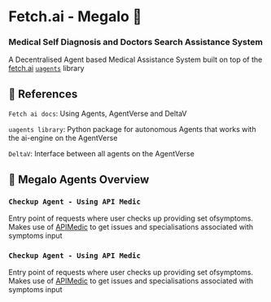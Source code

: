
# Fetch.ai - Megalo  📣
### Medical **Self Diagnosis** and **Doctors Search** Assistance System 


A Decentralised Agent based Medical Assistance System built on top of the [fetch.ai](https://fetch.ai/)  [`uagents`](https://pypi.org/project/uagents/) library








 


## 🔗 References

`Fetch ai docs`: Using Agents, AgentVerse and DeltaV

`uagents library`: Python package for autonomous Agents that works with the ai-engine on the AgentVerse

`DeltaV`: Interface between all agents on the AgentVerse


## 🤖 Megalo Agents Overview
### `Checkup Agent - Using API Medic`    
Entry point of requests where user checks up providing set ofsymptoms. 
Makes use of [APIMedic](https://apimedic.com/) to get issues
and specialisations associated with symptoms input

### `Checkup Agent - Using API Medic`    
Entry point of requests where user checks up providing set ofsymptoms. 
Makes use of [APIMedic](https://apimedic.com/) to get issues
and specialisations associated with symptoms input



